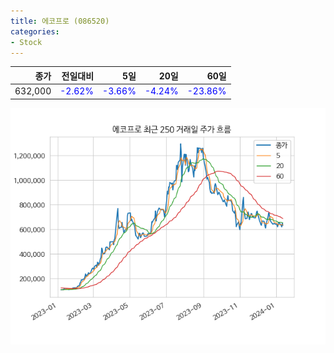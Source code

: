```yaml
---
title: 에코프로 (086520)
categories:
- Stock
---
```


|종가|전일대비|5일|20일|60일|
|---:|-------:|--:|---:|---:|
|632,000|<span style="color: blue">-2.62%</span>|<span style="color: blue">-3.66%</span>|<span style="color: blue">-4.24%</span>|<span style="color: blue">-23.86%</span>|


<!-- more -->

![086520](/assets/images/stock/086520.png)